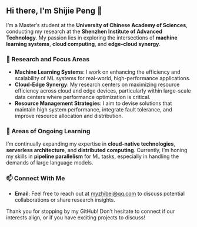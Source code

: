 ## Hi there, I'm Shijie Peng 👋

I’m a Master’s student at the **University of Chinese Academy of Sciences**, conducting my research at the **Shenzhen Institute of Advanced Technology**. My passion lies in exploring the intersections of **machine learning systems**, **cloud computing**, and **edge-cloud synergy**.

### 🚀 Research and Focus Areas
- **Machine Learning Systems**: I work on enhancing the efficiency and scalability of ML systems for real-world, high-performance applications.
- **Cloud-Edge Synergy**: My research centers on maximizing resource efficiency across cloud and edge devices, particularly within large-scale data centers where performance optimization is critical.
- **Resource Management Strategies**: I aim to devise solutions that maintain high system performance, integrate fault tolerance, and improve resource allocation and distribution.

### 🌱 Areas of Ongoing Learning
I’m continually expanding my expertise in **cloud-native technologies**, **serverless architecture**, and **distributed computing**. Currently, I’m honing my skills in **pipeline parallelism** for ML tasks, especially in handling the demands of large language models.
<!-- 
### 💡 Collaboration Opportunities & Interests
- **Team Collaboration**: I’m eager to partner on projects involving **distributed ML infrastructure**, **edge-computing frameworks**, and **resilient design**.
- **Research Goals**: I’m interested in solving intricate challenges like optimizing **dynamic resource allocation**, improving **data processing workflows** in cloud-edge settings, and advancing **system resilience and performance**.
- Beyond tech, I’m an outdoor enthusiast and enjoy hiking as a way to unwind and recharge.

### 💬 Topics of Expertise
I'm skilled in **Kubernetes**, **cloud infrastructure**, and **serverless technologies**. I enjoy discussing resource management techniques and diving into the latest trends in edge AI and optimizing ML performance at scale.
-->
### 📫 Connect With Me
- **Email**: Feel free to reach out at myzhibei@qq.com to discuss potential collaborations or share research insights.

Thank you for stopping by my GitHub! Don’t hesitate to connect if our interests align, or if you have exciting projects to discuss!


